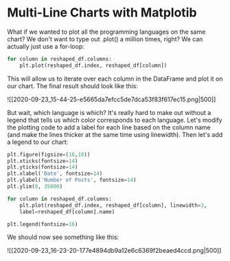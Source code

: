 # Multi-Line Charts with Matplotib

What if we wanted to plot all the programming languages on the same chart? We don't want to type out .plot() a million times, right? We can actually just use a for-loop:

```python
for column in reshaped_df.columns:
	plt.plot(reshaped_df.index, reshaped_df[column])
```

This will allow us to iterate over each column in the DataFrame and plot it on our chart. The final result should look like this:

![[2020-09-23_15-44-25-e5665da7efcc5de7dca53f83f617ec15.png|500]]

But wait, which language is which? It's really hard to make out without a legend that tells us which color corresponds to each language. Let's modify the plotting code to add a label for each line based on the column name (and make the lines thicker at the same time using linewidth). Then let's add a legend to our chart:

```python
plt.figure(figsize=(16,10))
plt.xticks(fontsize=14)
plt.yticks(fontsize=14)
plt.xlabel('Date', fontsize=14)
plt.ylabel('Number of Posts', fontsize=14)
plt.ylim(0, 35000)

for column in reshaped_df.columns:
	plt.plot(reshaped_df.index, reshaped_df[column], linewidth=3,
	label=reshaped_df[column].name)

plt.legend(fontsize=16) 
```

We should now see something like this:

![[2020-09-23_16-23-20-177e4894db9a12e6c6369f2beaed4ccd.png|500]]